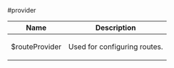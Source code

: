 
#provider

| Name | Description |
| :--: | :--: |
| $routeProvider | <p>Used for configuring routes.</p>  |

